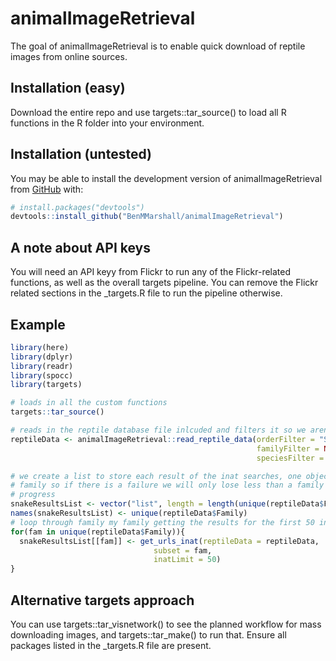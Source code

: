 
<!-- README.md is generated from README.Rmd. Please edit that file -->

# animalImageRetrieval

<!-- badges: start -->
<!-- badges: end -->

The goal of animalImageRetrieval is to enable quick download of reptile
images from online sources.

## Installation (easy)

Download the entire repo and use targets::tar_source() to load all R
functions in the R folder into your environment.

## Installation (untested)

You may be able to install the development version of
animalImageRetrieval from [GitHub](https://github.com/) with:

``` r
# install.packages("devtools")
devtools::install_github("BenMMarshall/animalImageRetrieval")
```

## A note about API keys

You will need an API keyy from Flickr to run any of the Flickr-related
functions, as well as the overall targets pipeline. You can remove the
Flickr related sections in the \_targets.R file to run the pipeline
otherwise.

## Example

``` r
library(here)
library(dplyr)
library(readr)
library(spocc)
library(targets)

# loads in all the custom functions
targets::tar_source()

# reads in the reptile database file inlcuded and filters it so we aren't searching for everything
reptileData <- animalImageRetrieval::read_reptile_data(orderFilter = "Serpentes",
                                                       familyFilter = NULL,
                                                       speciesFilter = NULL)

# we create a list to store each result of the inat searches, one object per
# family so if there is a failure we will only lose less than a family of
# progress
snakeResultsList <- vector("list", length = length(unique(reptileData$Family)))
names(snakeResultsList) <- unique(reptileData$Family)
# loop through family my family getting the results for the first 50 inat observations
for(fam in unique(reptileData$Family)){
  snakeResultsList[[fam]] <- get_urls_inat(reptileData = reptileData,
                                subset = fam,
                                inatLimit = 50)
}
```

## Alternative targets approach

You can use targets::tar_visnetwork() to see the planned workflow for
mass downloading images, and targets::tar_make() to run that. Ensure all
packages listed in the \_targets.R file are present.
